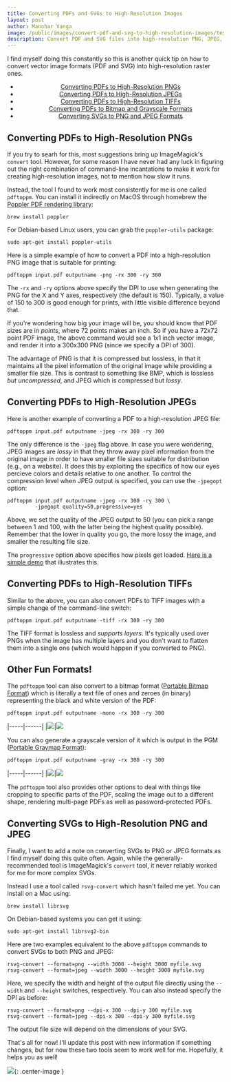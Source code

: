 ```yaml
---
title: Converting PDFs and SVGs to High-Resolution Images
layout: post
author: Manohar Vanga
image: /public/images/convert-pdf-and-svg-to-high-resolution-images/test-1-mono.jpg
description: Convert PDF and SVG files into high-resolution PNG, JPEG, and TIFF images
---
```


I find myself doing this constantly so 
this is another quick tip on how to convert vector image formats (PDF and SVG) into
high-resolution raster ones.

<ul align="center" class="half">
<li class='nostyle'><a class="toce" href="#a">Converting PDFs to High-Resolution PNGs</a></li>
<li class='nostyle'><a class="toce" href="#b">Converting PDFs to High-Resolution JPEGs</a></li>
<li class='nostyle'><a class="toce" href="#c">Converting PDFs to High-Resolution TIFFs</a></li>
<li class='nostyle'><a class="toce" href="#d">Converting PDFs to Bitmap and Grayscale Formats</a></li>
<li class='nostyle'><a class="toce" href="#e">Converting SVGs to PNG and JPEG Formats</a></li>
</ul>

<a name="a"></a>
## Converting PDFs to High-Resolution PNGs

If you try to searh for this, most suggestions bring up ImageMagick's `convert` tool.
However, for some reason I have never had any luck in figuring out the right combination
of command-line incantations to make it work for creating high-resolution images, not to
mention how slow it runs.

Instead, the tool I found to work most consistently for me is one called `pdftoppm`.
You can install it indirectly on MacOS through homebrew the [Poppler PDF rendering
library](https://poppler.freedesktop.org/):

    brew install poppler

For Debian-based Linux users, you can grab the `poppler-utils` package:

    sudo apt-get install poppler-utils 

Here is a simple example of how to convert a PDF into a high-resolution PNG image that
is suitable for printing:

    pdftoppm input.pdf outputname -png -rx 300 -ry 300

The `-rx` and `-ry` options above specify the DPI to use when generating the PNG for the
X and Y axes, respectively (the default is 150). Typically, a value of 150 to 300 is good
enough for prints, with little visible difference beyond that.

If you're wondering how big your image will be, you should know that PDF sizes are in
_points_, where 72 points makes an inch. So if you have a 72x72 point PDF image, the
above command would see a 1x1 inch vector image, and render it into a 300x300 PNG (since
we specify a DPI of 300).

The advantage of PNG is that it is compressed but lossless, in that it maintains all the
pixel information of the original image while providing a smaller file size. This is
contrast to something like BMP, which is lossless _but uncompressed_, and JPEG which is
compressed but _lossy_.

<a name="b"></a>
## Converting PDFs to High-Resolution JPEGs

Here is another example of converting a PDF to a high-resolution JPEG file:

    pdftoppm input.pdf outputname -jpeg -rx 300 -ry 300

The only difference is the `-jpeg` flag above. In case you were wondering, JPEG images
are _lossy_ in that they throw away pixel information from the original image in order
to have smaller file sizes suitable for distribution (e.g., on a website). It does this
by exploiting the specifics of how our eyes percieve colors and details relative to one
another.
To control the compression level when JPEG output is specified, you can use the `-jpegopt`
option:

    pdftoppm input.pdf outputname -jpeg -rx 300 -ry 300 \
             -jpegopt quality=50,progressive=yes

Above, we set the quality of the JPEG output to 50 (you can pick a range between 1 and
100, with the latter being the highest quality possible). Remember that the lower in
quality you go, the more lossy the image, and smaller the resulting file size.

The `progressive` option above specifies how pixels get loaded. [Here is a simple demo](http://pooyak.com/p/progjpeg/)
that illustrates this.

<a name="c"></a>
## Converting PDFs to High-Resolution TIFFs

Similar to the above, you can also convert PDFs to TIFF images with a simple change of
the command-line switch:

    pdftoppm input.pdf outputname -tiff -rx 300 -ry 300

The TIFF format is lossless and _supports layers_. It's typically used over PNGs when the
image has multiple layers and you don't want to flatten them into a single one (which
would happen if you converted to PNG).

<a name="d"></a>
## Other Fun Formats!

The `pdftoppm` tool can also convert to a bitmap format ([Portable Bitmap Format](https://en.wikipedia.org/wiki/Netpbm_format))
which is literally a text file of ones and zeroes (in binary) representing the black and
white version of the PDF:

    pdftoppm input.pdf outputname -mono -rx 300 -ry 300

|-----|------|
|![](/public/images/convert-pdf-and-svg-to-high-resolution-images/test-1.jpg)|![](/public/images/convert-pdf-and-svg-to-high-resolution-images/test-1-mono.jpg)

You can also generate a grayscale version of it which is output in the PGM ([Portable Graymap Format](https://en.wikipedia.org/wiki/Netpbm_format)):

    pdftoppm input.pdf outputname -gray -rx 300 -ry 300

|-----|------|
|![](/public/images/convert-pdf-and-svg-to-high-resolution-images/test-1.jpg)|![](/public/images/convert-pdf-and-svg-to-high-resolution-images/test-1-gray.jpg)

The `pdftoppm` tool also provides other options to deal with things like cropping to
specific parts of the PDF, scaling the image out to a different shape, rendering
multi-page PDFs as well as password-protected PDFs.

<a name="e"></a>
## Converting SVGs to High-Resolution PNG and JPEG

Finally, I want to add a note on converting SVGs to PNG or JPEG formats as I find myself
doing this quite often. Again, while the generally-recommended tool is ImageMagick's
`convert` tool, it never reliably worked for me for more complex SVGs.

Instead I use a tool called `rsvg-convert` which hasn't failed me yet.
You can install on a Mac using:

    brew install librsvg

On Debian-based systems you can get it using:

    sudo apt-get install librsvg2-bin

Here are two examples equivalent to the above `pdftoppm` commands to convert SVGs to both
PNG and JPEG:

    rsvg-convert --format=png --width 3000 --height 3000 myfile.svg
    rsvg-convert --format=jpeg --width 3000 --height 3000 myfile.svg

Here, we specify the width and height of the output file directly using the `--width` and
`--height` switches, respectively. You can also instead specify the DPI as before:

    rsvg-convert --format=png --dpi-x 300 --dpi-y 300 myfile.svg
    rsvg-convert --format=jpeg --dpi-x 300 --dpi-y 300 myfile.svg

The output file size will depend on the dimensions of your SVG.

That's all for now! I'll update this post with new information if something changes, but
for now these two tools seem to work well for me. Hopefully, it helps you as well!

![](/public/images/end.gif){: .center-image }
